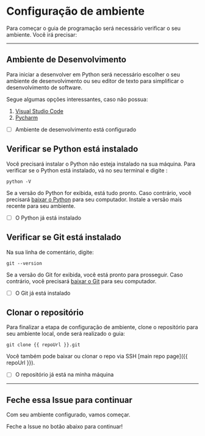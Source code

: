 # Configuração de ambiente

Para começar o guia de programação será necessário verificar o seu ambiente. Você irá precisar:

---

## Ambiente de Desenvolvimento

Para iniciar a desenvolver em Python será necessário escolher o seu ambiente de desenvolvimento ou seu editor de texto para simplificar o desenvolvimento de software.

Segue algumas opções interessantes, caso não possua:

1. [Visual Studio Code](https://code.visualstudio.com/)
2. [Pycharm](https://www.jetbrains.com/pycharm/)

- [ ] Ambiente de desenvolvimento está configurado

## Verificar se Python está instalado

Você precisará instalar o Python não esteja instalado na sua máquina. Para verificar se o Python está instalado, vá no seu terminal e digite :

`python -V`

Se a versão do Python for exibida, está tudo pronto. Caso contrário, você precisará [baixar o Python](https://www.python.org/downloads/) para seu computador. Instale a versão mais recente para seu ambiente.

- [ ] O Python já está instalado

## Verificar se Git está instalado

Na sua linha de comentário, digite:

`git --version`

Se a versão do Git for exibida, você está pronto para prosseguir. Caso contrário, você precisará [baixar o Git](https://git-scm.com/downloads) para seu computador.

- [ ] O Git já está instalado

## Clonar o repositório

Para finalizar a etapa de configuração de ambiente, clone o repositório para seu ambiente local, onde será realizado o guia:

`git clone {{ repoUrl }}.git`

Você também pode baixar ou clonar o repo via SSH [main repo page]({{ repoUrl }}).

- [ ] O repositório já está na minha máquina

---

## Feche essa Issue para continuar

Com seu ambiente configurado, vamos começar.

Feche a Issue no botão abaixo para continuar!
